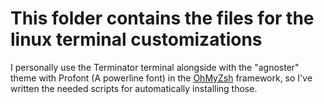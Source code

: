 # This folder contains the files for the linux terminal customizations

I personally use the Terminator terminal alongside with the "agnoster" theme with Profont (A powerline font) in the [OhMyZsh](https://github.com/ohmyzsh/ohmyzsh)
framework, so I've written the needed scripts for automatically installing those.


